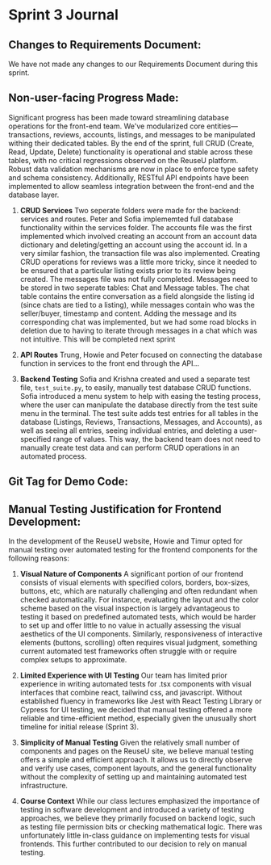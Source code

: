 # Sprint 3 Journal 


## Changes to Requirements Document: 
We have not made any changes to our Requirements Document during this sprint. 


## Non-user-facing Progress Made: 
Significant progress has been made toward streamlining database operations for the front-end team. We've modularized core entities—transactions, reviews, accounts, listings, and messages to be manipulated withing their dedicated tables. By the end of the sprint, full CRUD (Create, Read, Update, Delete) functionality is operational and stable across these tables, with no critical regressions observed on the ReuseU platform. Robust data validation mechanisms are now in place to enforce type safety and schema consistency. Additionally, RESTful API endpoints have been implemented to allow seamless integration between the front-end and the database layer.

1. **CRUD Services**
Two seperate folders were made for the backend: services and routes. Peter and Sofia implememted full database functionality within the services folder. The accounts file was the first implemented which involved creating an account from an account data dictionary and deleting/getting an account using the account id. In a very similar fashion, the transaction file was also implemented. Creating CRUD operations for reviews was a little more tricky, since it needed to be ensured that a particular listing exists prior to its review being created. The messages file was not fully completed. Messages need to be stored in two seperate tables: Chat and Message tables. The chat table contains the entire conversation as a field alongside the listing id (since chats are tied to a listing), while messages contain who was the seller/buyer, timestamp and content. Adding the message and its corresponding chat was implemented, but we had some road blocks in deletion due to having to iterate through messages in a chat which was not intuitive. This will be completed next sprint

2. **API Routes**
Trung, Howie and Peter focused on connecting the database function in services to the front end through the API...

3. **Backend Testing**
Sofia and Krishna created and used a separate test file, `test_suite.py`, to easily, manually test database CRUD functions. Sofia introduced a menu system to help with easing the testing process, where the user can manipulate the database directly from the test suite menu in the terminal. The test suite adds test entries for all tables in the database (Listings, Reviews, Transactions, Messages, and Accounts), as well as seeing all entries, seeing individual entries, and deleting a user-specified range of values. This way, the backend team does not need to manually create test data and can perform CRUD operations in an automated process.


## Git Tag for Demo Code: 
<!-- put in the last git tag we’ll use for demo code here  -->

## Manual Testing Justification for Frontend Development: 
In the development of the ReuseU website, Howie and Timur opted for manual testing over automated testing for the frontend components for the following reasons: 

1. **Visual Nature of Components**
A significant portion of our frontend consists of visual elements with specified colors, borders, box-sizes, buttons, etc, which are naturally challenging and often redundant when checked automatically. For instance, evaluating the layout and the color scheme based on the visual inspection is largely advantageous to testing it based on predefined automated tests, which would be harder to set up and offer little to no value in actually assessing the visual aesthetics of the UI components. Similarly, responsiveness of interactive elements (buttons, scrolling) often requires visual judgment, something current automated test frameworks often struggle with or require complex setups to approximate. 

2. **Limited Experience with UI Testing**
Our team has limited prior experience in writing automated tests for .tsx components with visual interfaces that combine react, tailwind css, and javascript. Without established fluency in frameworks like Jest with React Testing Library or Cypress for UI testing, we decided that manual testing offered a more reliable and time-efficient method, especially given the unusually short timeline for initial release (Sprint 3). 

3. **Simplicity of Manual Testing**
Given the relatively small number of components and pages on the ReuseU site, we believe manual testing offers a simple and efficient approach. It allows us to directly observe and verify use cases, component layouts, and the general functionality without the complexity of setting up and maintaining automated test infrastructure. 

4. **Course Context**
While our class lectures emphasized the importance of testing in software development and introduced a variety of testing approaches, we believe they primarily focused on backend logic, such as testing file permission bits or checking mathematical logic. There was unfortunately little in-class guidance on implementing tests for visual frontends. This further contributed to our decision to rely on manual testing. 
